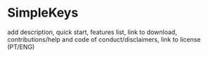 # SimpleKeys
add description, quick start, features list, link to download, contributions/help and code of conduct/disclaimers, link to license (PT/ENG)